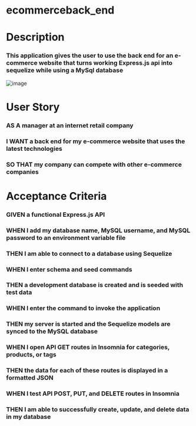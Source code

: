# ecommerceback_end

# Description 

### This application gives the user to use the back end for an e-commerce website that turns working Express.js api into sequelize while using a MySql database 

![image](https://user-images.githubusercontent.com/94665725/171560010-14d65fed-13cf-4f62-8c54-aa71bff06b0c.png)

# User Story

### AS A manager at an internet retail company
### I WANT a back end for my e-commerce website that uses the latest technologies
### SO THAT my company can compete with other e-commerce companies


# Acceptance Criteria

### GIVEN a functional Express.js API
### WHEN I add my database name, MySQL username, and MySQL password to an environment variable file
### THEN I am able to connect to a database using Sequelize
### WHEN I enter schema and seed commands
### THEN a development database is created and is seeded with test data
### WHEN I enter the command to invoke the application
### THEN my server is started and the Sequelize models are synced to the MySQL database
### WHEN I open API GET routes in Insomnia for categories, products, or tags
### THEN the data for each of these routes is displayed in a formatted JSON
### WHEN I test API POST, PUT, and DELETE routes in Insomnia
### THEN I am able to successfully create, update, and delete data in my database
